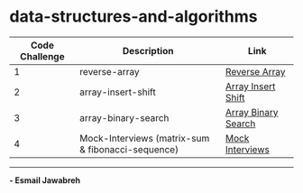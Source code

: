 # data-structures-and-algorithms

| Code Challenge | Description                                       |  Link                                          |
| -------------- | ------------                                      | ----------------                               |
|       1        | reverse-array                                     | [Reverse Array](./CC/reverseArray/)            |
|       2        | array-insert-shift                                | [Array Insert Shift](./CC/arrayInsertShift/)   |
|       3        | array-binary-search                               | [Array Binary Search](./CC/arrayBinarySearch/) | 
|       4        | Mock-Interviews (matrix-sum & fibonacci-sequence) | [Mock Interviews](./CC/Mock_Interviews/)       |


---

**- Esmail Jawabreh**